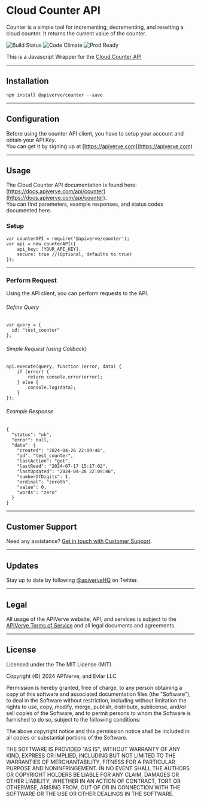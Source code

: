 Cloud Counter API
============

Counter is a simple tool for incrementing, decrementing, and resetting a cloud counter. It returns the current value of the counter.

![Build Status](https://img.shields.io/badge/build-passing-green)
![Code Climate](https://img.shields.io/badge/maintainability-B-purple)
![Prod Ready](https://img.shields.io/badge/production-ready-blue)

This is a Javascript Wrapper for the [Cloud Counter API](https://apiverve.com/marketplace/api/counter)

---

## Installation
	npm install @apiverve/counter --save

---

## Configuration

Before using the counter API client, you have to setup your account and obtain your API Key.  
You can get it by signing up at [https://apiverve.com](https://apiverve.com)

---

## Usage

The Cloud Counter API documentation is found here: [https://docs.apiverve.com/api/counter](https://docs.apiverve.com/api/counter).  
You can find parameters, example responses, and status codes documented here.

### Setup

```
var counterAPI = require('@apiverve/counter');
var api = new counterAPI({
    api_key: [YOUR_API_KEY],
    secure: true //(Optional, defaults to true)
});
```

---


### Perform Request
Using the API client, you can perform requests to the API.

###### Define Query

```
var query = {
  id: "test_counter"
};
```

###### Simple Request (using Callback)

```
api.execute(query, function (error, data) {
    if (error) {
        return console.error(error);
    } else {
        console.log(data);
    }
});
```

###### Example Response

```
{
  "status": "ok",
  "error": null,
  "data": {
    "created": "2024-04-26 22:09:46",
    "id": "test_counter",
    "lastAction": "get",
    "lastRead": "2024-07-17 15:17:02",
    "lastUpdated": "2024-04-26 22:09:46",
    "numberOfDigits": 1,
    "ordinal": "zeroth",
    "value": 0,
    "words": "zero"
  }
}
```

---

## Customer Support

Need any assistance? [Get in touch with Customer Support](https://apiverve.com/contact).

---

## Updates
Stay up to date by following [@apiverveHQ](https://twitter.com/apiverveHQ) on Twitter.

---

## Legal

All usage of the APIVerve website, API, and services is subject to the [APIVerve Terms of Service](https://apiverve.com/terms) and all legal documents and agreements.

---

## License
Licensed under the The MIT License (MIT)

Copyright (&copy;) 2024 APIVerve, and Evlar LLC

Permission is hereby granted, free of charge, to any person obtaining a copy of this software and associated documentation files (the "Software"), to deal in the Software without restriction, including without limitation the rights to use, copy, modify, merge, publish, distribute, sublicense, and/or sell copies of the Software, and to permit persons to whom the Software is furnished to do so, subject to the following conditions:

The above copyright notice and this permission notice shall be included in all copies or substantial portions of the Software.

THE SOFTWARE IS PROVIDED "AS IS", WITHOUT WARRANTY OF ANY KIND, EXPRESS OR IMPLIED, INCLUDING BUT NOT LIMITED TO THE WARRANTIES OF MERCHANTABILITY, FITNESS FOR A PARTICULAR PURPOSE AND NONINFRINGEMENT. IN NO EVENT SHALL THE AUTHORS OR COPYRIGHT HOLDERS BE LIABLE FOR ANY CLAIM, DAMAGES OR OTHER LIABILITY, WHETHER IN AN ACTION OF CONTRACT, TORT OR OTHERWISE, ARISING FROM, OUT OF OR IN CONNECTION WITH THE SOFTWARE OR THE USE OR OTHER DEALINGS IN THE SOFTWARE.